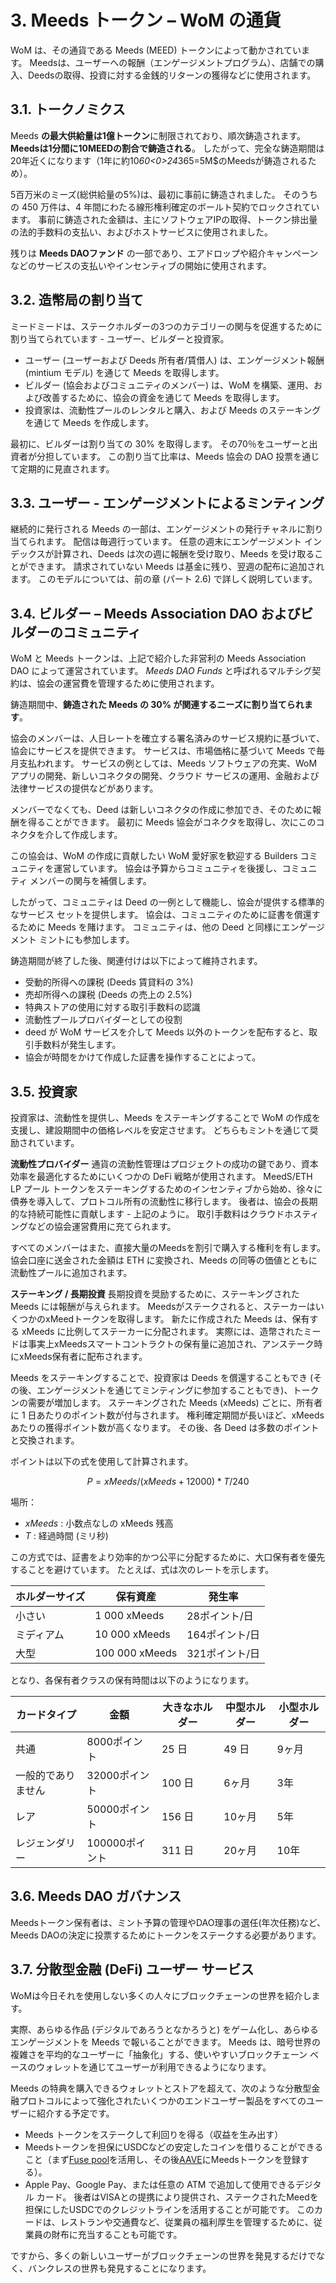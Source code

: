 # 3. Meeds トークン – WoM の通貨

WoM は、その通貨である Meeds (MEED) トークンによって動かされています。 Meedsは、ユーザーへの報酬（エンゲージメントプログラム）、店舗での購入、Deedsの取得、投資に対する金銭的リターンの獲得などに使用されます。

## 3.1. トークノミクス

Meeds **の最大供給量は1億トークン**に制限されており、順次鋳造されます。 **Meedsは1分間に10MEEDの割合で鋳造される**。 したがって、完全な鋳造期間は20年近くになります（1年に約10*60<0>24*365=5M$のMeedsが鋳造されるため）。

5百万米のミーズ(総供給量の5%)は、最初に事前に鋳造されました。 そのうちの 450 万件は、4 年間にわたる線形権利確定のボールト契約でロックされています。 事前に鋳造された金額は、主にソフトウェアIPの取得、トークン排出量の法的手数料の支払い、およびホストサービスに使用されました。

残りは __Meeds DAOファンド__ の一部であり、エアドロップや紹介キャンペーンなどのサービスの支払いやインセンティブの開始に使用されます。


## 3.2. 造幣局の割り当て

ミードミードは、ステークホルダーの3つのカテゴリーの関与を促進するために割り当てられています - ユーザー、ビルダーと投資家。

- ユーザー (ユーザーおよび Deeds 所有者/賃借人) は、エンゲージメント報酬 (mintium モデル) を通じて Meeds を取得します。
- ビルダー (協会およびコミュニティのメンバー) は、WoM を構築、運用、および改善するために、協会の資金を通じて Meeds を取得します。
- 投資家は、流動性プールのレンタルと購入、および Meeds のステーキングを通じて Meeds を作成します。

最初に、ビルダーは割り当ての 30% を取得します。 その70％をユーザーと出資者が分担しています。 この割り当て比率は、Meeds 協会の DAO 投票を通じて定期的に見直されます。

## 3.3. ユーザー - エンゲージメントによるミンティング

継続的に発行される Meeds の一部は、エンゲージメントの発行チャネルに割り当てられます。 配信は毎週行っています。 任意の週末にエンゲージメント インデックスが計算され、Deeds は次の週に報酬を受け取り、Meeds を受け取ることができます。 請求されていない Meeds は基金に残り、翌週の配布に追加されます。 このモデルについては、前の章 (パート 2.6) で詳しく説明しています。

## 3.4. ビルダー – Meeds Association DAO およびビルダーのコミュニティ

WoM と Meeds トークンは、上記で紹介した非営利の Meeds Association DAO によって運営されています。 _Meeds DAO Funds_ と呼ばれるマルチシグ契約は、協会の運営費を管理するために使用されます。

鋳造期間中、**鋳造された Meeds の 30% が関連するニーズに割り当てられます**。

協会のメンバーは、人日レートを確立する署名済みのサービス規約に基づいて、協会にサービスを提供できます。 サービスは、市場価格に基づいて Meeds で毎月支払われます。 サービスの例としては、Meeds ソフトウェアの充実、WoM アプリの開発、新しいコネクタの開発、クラウド サービスの運用、金融および法律サービスの提供などがあります。

メンバーでなくても、Deed は新しいコネクタの作成に参加でき、そのために報酬を得ることができます。 最初に Meeds 協会がコネクタを取得し、次にこのコネクタを介して作成します。

この協会は、WoM の作成に貢献したい WoM 愛好家を歓迎する Builders コミュニティを運営しています。 協会は予算からコミュニティを後援し、コミュニティ メンバーの関与を補償します。

したがって、コミュニティは Deed の一例として機能し、協会が提供する標準的なサービス セットを提供します。 協会は、コミュニティのために証書を償還するために Meeds を賭けます。 コミュニティは、他の Deed と同様にエンゲージメント ミントにも参加します。

鋳造期間が終了した後、関連付けは以下によって維持されます。

- 受動的所得への課税 (Deeds 賃貸料の 3%)
- 売却所得への課税 (Deeds の売上の 2.5%)
- 特典ストアの使用に対する取引手数料の認識
- 流動性プールプロバイダーとしての役割
- deed が WoM サービスを介して Meeds 以外のトークンを配布すると、取引手数料が発生します。
- 協会が時間をかけて作成した証書を操作することによって。


## 3.5. 投資家

投資家は、流動性を提供し、Meeds をステーキングすることで WoM の作成を支援し、建設期間中の価格レベルを安定させます。 どちらもミントを通じて奨励されています。

**流動性プロバイダー** 通貨の流動性管理はプロジェクトの成功の鍵であり、資本効率を最適化するためにいくつかの DeFi 戦略が使用されます。 MeedS/ETH LP プール トークンをステーキングするためのインセンティブから始め、徐々に債券を導入して、プロトコル所有の流動性に移行します。 後者は、協会の長期的な持続可能性に貢献します - 上記のように。 取引手数料はクラウドホスティングなどの協会運営費用に充てられます。

すべてのメンバーはまた、直接大量のMeedsを割引で購入する権利を有します。 協会口座に送金された金額は ETH に変換され、Meeds の同等の価値とともに流動性プールに追加されます。

**ステーキング / 長期投資** 長期投資を奨励するために、ステーキングされた Meeds には報酬が与えられます。 Meedsがステークされると、ステーカーはいくつかのxMeedトークンを取得します。 新たに作成された Meeds は、保有する xMeeds に比例してステーカーに分配されます。 実際には、造幣されたミードは事実上xMeedsスマートコントラクトの保有量に追加され、アンステーク時にxMeeds保有者に配布されます。

Meeds をステーキングすることで、投資家は Deeds を償還することもでき (その後、エンゲージメントを通じてミンティングに参加することもでき)、トークンの需要が増加します。 ステーキングされた Meeds (xMeeds) ごとに、所有者に 1 日あたりのポイント数が付与されます。 権利確定期間が長いほど、xMeeds あたりの獲得ポイント数が高くなります。 その後、各 Deed は多数のポイントと交換されます。

ポイントは以下の式を使用して計算されます。

 $$ P = xMeeds / (xMeeds + 12000) * T / 240 $$

 場所：

- $xMeeds$ : 小数点なしの xMeeds 残高
- $T$ : 経過時間 (ミリ秒)

この方式では、証書をより効率的かつ公平に分配するために、大口保有者を優先することを避けています。 たとえば、式は次のレートを示します。

| **ホルダーサイズ** | **保有資産**       | **発生率**   |
| ----------- | -------------- | --------- |
| 小さい         | 1 000 xMeeds   | 28ポイント/日  |
| ミディアム       | 10 000 xMeeds  | 164ポイント/日 |
| 大型          | 100 000 xMeeds | 321ポイント/日 |


となり、各保有者クラスの保有時間は以下のようになります。

| **カードタイプ** | **金額**     | **大きなホルダー** | **中型ホルダー** | **小型ホルダー** |
| ---------- | ---------- | ----------- | ---------- | ---------- |
| 共通         | 8000ポイント   | 25 日        | 49 日       | 9ヶ月        |
| 一般的でありません  | 32000ポイント  | 100 日       | 6ヶ月        | 3年         |
| レア         | 50000ポイント  | 156 日       | 10ヶ月       | 5年         |
| レジェンダリー    | 100000ポイント | 311 日       | 20ヶ月       | 10年        |

## 3.6. Meeds DAO ガバナンス

Meedsトークン保有者は、ミント予算の管理やDAO理事の選任(年次任務)など、Meeds DAOの決定に投票するためにトークンをステークする必要があります。

## 3.7. 分散型金融 (DeFi) ユーザー サービス

WoMは今日それを使用しない多くの人々にブロックチェーンの世界を紹介します。

実際、あらゆる作品 (デジタルであろうとなかろうと) をゲーム化し、あらゆるエンゲージメントを Meeds で報いることができます。 Meeds は、暗号世界の複雑さを平均的なユーザーに「抽象化」する、使いやすいブロックチェーン ベースのウォレットを通じてユーザーが利用できるようになります。

Meeds の特典を購入できるウォレットとストアを超えて、次のような分散型金融プロトコルによって強化されたいくつかのエンドユーザー製品をすべてのユーザーに紹介する予定です。

- Meeds トークンをステークして利回りを得る（収益を生み出す）
- Meedsトークンを担保にUSDCなどの安定したコインを借りることができること（まず[Fuse pool](https://app.rari.capital/fuse)を活用し、その後[AAVE](https://aave.com/)にMeedsトークンを登録する）。
- Apple Pay、Google Pay、または任意の ATM で追加して使用できるデジタル カード。 後者はVISAとの提携により提供され、ステークされたMeedを担保にしたUSDCでのクレジットラインを活用することが可能です。 このカードは、レストランや交通費など、従業員の福利厚生を管理するために、従業員の財布に充当することも可能です。

ですから、多くの新しいユーザーがブロックチェーンの世界を発見するだけでなく、バンクレスの世界も発見することになります。

 
